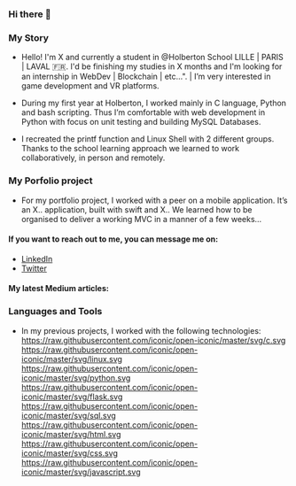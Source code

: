 ### Hi there 👋

### My Story
* Hello! I'm X and currently a student in @Holberton School LILLE | PARIS | LAVAL 🇫🇷. I'd be finishing my studies in X months and I'm looking for an internship in WebDev | Blockchain | etc…". |  I’m very interested in game development and VR platforms.

* During my first year at Holberton, I worked mainly in C language, Python and bash scripting. Thus I’m comfortable with web development in Python with focus on unit testing and building MySQL Databases. 

* I recreated the printf function and Linux Shell with 2 different groups. Thanks to the school learning approach we learned to work collaboratively, in person and remotely.

### My Porfolio project
* For my portfolio project, I worked with a peer on a mobile application.
It’s an X.. application, built with swift and X..
We learned how to be organised to deliver a working MVC in a manner of a few weeks…


#### If you want to reach out to me, you can message me on:
  - [LinkedIn](https://www.linkedin.com)
  - [Twitter](https://www.twitter.com)

#### My latest Medium articles:
<!-- MEDIUM-STORY-LIST:START -->
<!-- MEDIUM-STORY-LIST:END -->

### Languages and Tools
* In my previous projects, I worked with the following technologies:
https://raw.githubusercontent.com/iconic/open-iconic/master/svg/c.svg
https://raw.githubusercontent.com/iconic/open-iconic/master/svg/linux.svg
https://raw.githubusercontent.com/iconic/open-iconic/master/svg/python.svg
https://raw.githubusercontent.com/iconic/open-iconic/master/svg/flask.svg
https://raw.githubusercontent.com/iconic/open-iconic/master/svg/sql.svg
https://raw.githubusercontent.com/iconic/open-iconic/master/svg/html.svg
https://raw.githubusercontent.com/iconic/open-iconic/master/svg/css.svg
https://raw.githubusercontent.com/iconic/open-iconic/master/svg/javascript.svg


<!--
**hosedin/hosedin** is a ✨ _special_ ✨ repository because its `README.md` (this file) appears on your GitHub profile.

Here are some ideas to get you started:

- 🔭 I’m currently working on ...
- 🌱 I’m currently learning ...
- 👯 I’m looking to collaborate on ...
- 🤔 I’m looking for help with ...
- 💬 Ask me about ...
- 📫 How to reach me: ...
- 😄 Pronouns: ...
- ⚡ Fun fact: ...
-->
